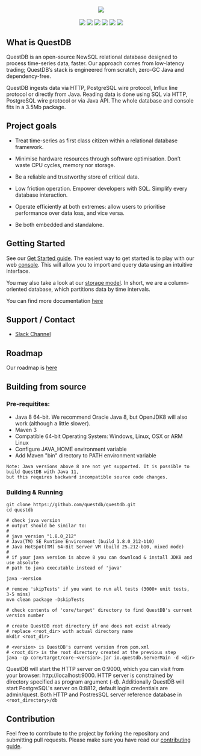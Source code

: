 <h4 align="center">
  <img src="https://raw.githubusercontent.com/questdb/questdb/master/core/src/main/resources/site/public/images/logo-readme.jpg"/>
</h4>

<p align="center">
  <a href="https://github.com/questdb/questdb/blob/master/LICENSE.txt"><img src="https://img.shields.io/github/license/questdb/questdb"></a>
  <a href="https://www.codacy.com/app/bluestreak/nfsdb"><img src="https://api.codacy.com/project/badge/grade/83c6250bd9fc45a98c12c191af710754"></a>
  <a href="https://circleci.com/gh/questdb/questdb"><img src="https://img.shields.io/circleci/build/github/questdb/questdb/master?token=c019f9fac8d84c0fa4896447d6073504a830e099"></a>
  <a href="https://serieux-saucisson-79115.herokuapp.com/"><img src="https://serieux-saucisson-79115.herokuapp.com/badge.svg"></a>
  <a href="https://github.com/questdb/questdb/releases/download/4.2.0/questdb-4.2.0-bin.tar.gz"><img src="https://img.shields.io/github/downloads/questdb/questdb/total"></a>
  <a href="https://search.maven.org/search?q=g:org.questdb"><img src="https://img.shields.io/maven-central/v/org.questdb/core"></a>
</p
  
<p/>

## What is QuestDB

QuestDB is an open-source NewSQL relational database designed to process time-series data, faster. Our approach comes from low-latency trading; QuestDB’s stack is engineered from scratch, zero-GC Java and dependency-free.

QuestDB ingests data via HTTP, PostgreSQL wire protocol, Influx line protocol or directly from Java. Reading data is done using SQL via HTTP, 
PostgreSQL wire protocol or via Java API. The whole database and console fits in a 3.5Mb package.

## Project goals

- Treat time-series as first class citizen within a relational database framework.

- Minimise hardware resources through software optimisation. Don’t waste CPU cycles, memory nor storage.

- Be a reliable and trustworthy store of critical data.

- Low friction operation. Empower developers with SQL. Simplify every database interaction.

- Operate efficiently at both extremes: allow users to prioritise performance over data loss, and vice versa.

- Be both embedded and standalone.

## Getting Started

See our [Get Started guide](https://www.questdb.io/docs/getstarted).
The easiest way to get started is to play with our
web [console](https://www.questdb.io/docs/console). This will allow you to import
and query data using an intuitive interface.

You may also take a look at our [storage model](https://www.questdb.io/docs/storagemodel). In short,
we are a column-oriented database, which partitions data by time intervals.

You can find more documentation [here](https://www.questdb.io/docs/docstructure)

## Support / Contact

- [Slack Channel](https://join.slack.com/t/questdb/shared_invite/enQtNzk4Nzg4Mjc2MTE2LTEzZThjMzliMjUzMTBmYzVjYWNmM2UyNWJmNDdkMDYyZmE0ZDliZTQxN2EzNzk5MDE3Zjc1ZmJiZmFiZTIwMGY)

## Roadmap

Our roadmap is [here](https://www.questdb.io/docs/roadmap)

## Building from source

### Pre-requitites:

- Java 8 64-bit. We recommend Oracle Java 8, but OpenJDK8 will also work (although a little slower).
- Maven 3
- Compatible 64-bit Operating System: Windows, Linux, OSX or ARM Linux
- Configure JAVA_HOME environment variable
- Add Maven "bin" directory to PATH environment variable

```
Note: Java versions above 8 are not yet supported. It is possible to build QuestDB with Java 11,
but this requires backward incompatible source code changes.
```

### Building & Running

```
git clone https://github.com/questdb/questdb.git
cd questdb

# check java version
# output should be similar to:
#
# java version "1.8.0_212"
# Java(TM) SE Runtime Environment (build 1.8.0_212-b10)
# Java HotSpot(TM) 64-Bit Server VM (build 25.212-b10, mixed mode)
#
# if your java version is above 8 you can download & install JDK8 and use absolute
# path to java executable instead of 'java'

java -version

# remove 'skipTests' if you want to run all tests (3000+ unit tests, 3-5 mins)
mvn clean package -DskipTests

# check contents of 'core/target' directory to find QuestDB's current version number

# create QuestDB root directory if one does not exist already
# replace <root_dir> with actual directory name
mkdir <root_dir>

# <version> is QuestDB's current version from pom.xml
# <root_dir> is the root directory created at the previous step
java -cp core/target/core-<version>.jar io.questdb.ServerMain -d <dir>
```

QuestDB will start the HTTP server on 0:9000, which you can visit from your browser: http://localhost:9000. HTTP server is constrained by directory specified as program argument (-d). Additionally QuestDB will start PostgreSQL's server on 0:8812, default login credentials are admin/quest. Both HTTP and PostresSQL server reference database in `<root_directory>/db`


## Contribution

Feel free to contribute to the project by forking the repository and submitting pull requests.
Please make sure you have read our [contributing guide](https://github.com/questdb/questdb/blob/master/CONTRIBUTING.md).
